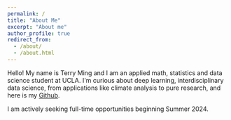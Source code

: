 ```yaml
---
permalink: /
title: "About Me"
excerpt: "About me"
author_profile: true
redirect_from: 
  - /about/
  - /about.html
---
```


Hello! My name is Terry Ming and I am an applied math, statistics and data science student at UCLA. I'm curious about deep learning,  interdisciplinary data science, from applications like climate analysis to pure research, and here is my [Github](https://github.com/terru3).

I am actively seeking full-time opportunities beginning Summer 2024.
